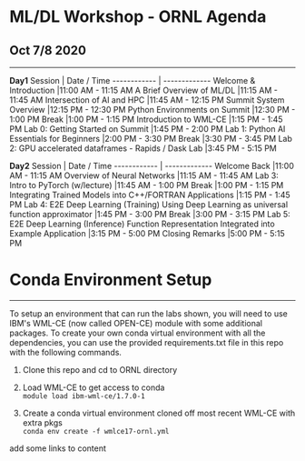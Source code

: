 
# ML/DL Workshop - ORNL Agenda
## Oct 7/8 2020
___

**Day1**
Session | Date / Time
------------ | -------------
Welcome & Introduction	|11:00 AM - 11:15 AM
A Brief Overview of ML/DL	|11:15 AM - 11:45 AM
Intersection of AI and HPC	|11:45 AM - 12:15 PM
Summit System Overview	|12:15 PM - 12:30 PM
Python Environments on Summit	|12:30 PM - 1:00 PM
Break	|1:00 PM - 1:15 PM
Introduction to WML-CE	|1:15 PM - 1:45 PM 
Lab 0: Getting Started on Summit	|1:45 PM - 2:00 PM
Lab 1: Python AI Essentials for Beginners	|2:00 PM - 3:30 PM
Break	|3:30 PM - 3:45 PM
Lab 2: GPU accelerated dataframes - Rapids / Dask Lab 	|3:45 PM - 5:15 PM
	
**Day2**
Session | Date / Time
------------ | -------------
Welcome Back	|11:00 AM - 11:15 AM
Overview of Neural Networks 	|11:15 AM - 11:45 AM
Lab 3: Intro to PyTorch (w/lecture)	|11:45 AM - 1:00 PM
Break	|1:00 PM - 1:15 PM
Integrating Trained Models into C++/FORTRAN Applications	|1:15 PM - 1:45 PM
Lab 4: E2E Deep Learning (Training) Using Deep Learning as universal function approximator	|1:45 PM - 3:00 PM
Break	|3:00 PM - 3:15 PM
Lab 5: E2E Deep Learning (Inference) Function Representation Integrated into Example Application	|3:15 PM - 5:00 PM
Closing Remarks	|5:00 PM - 5:15 PM


# Conda Environment Setup
___
To setup an environment that can run the labs shown, you will need to use IBM's WML-CE (now called OPEN-CE) module with some additional packages.  To create your own conda virtual environment with all the dependencies, you can use the provided requirements.txt file in this repo with the following commands.

1.  Clone this repo and cd to ORNL directory

2.  Load WML-CE to get access to conda<br>
`module load ibm-wml-ce/1.7.0-1`

3. Create a conda virtual environment cloned off most recent WML-CE with extra pkgs<br>
`conda env create -f wmlce17-ornl.yml`



add some links to content



